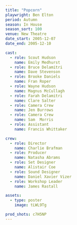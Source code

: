 ```yaml
---
title: "Popcorn"
playwright: Ben Elton
period: Autumn
season: In House
season_sort: 100
venue: New Theatre
date_start: 2005-12-07
date_end: 2005-12-10

cast:
  - role: Scout Hudson
    name: Emily Medhurst
  - role: Bruce Delamitri
    name: Dave Stevenson
  - role: Brooke Daniels
    name: Fran Roper
  - role: Wayne Hudson
    name: Magnus McCullagh
  - role: Farah Delamitri
    name: Clare Salter
  - role: Camera Crew
    name: Jen Burrows
  - role: Camera Crew
    name: Sam  Morris
  - role: Assistant
    name: Francis Whittaker

crew:
  - role: Director
    name: Charlie Brafman
  - role: Producer
    name: Natasha Abrams
  - role: Set Designer
    name: Alistair Coe
  - role: Sound Designer
    name: Daniel Xavier Vizer
  - role: Workshop Leader
    name: James Rastall

assets:
  - type: poster
    image: tLWL9Tg

prod_shots: c7H5NP
---
```

